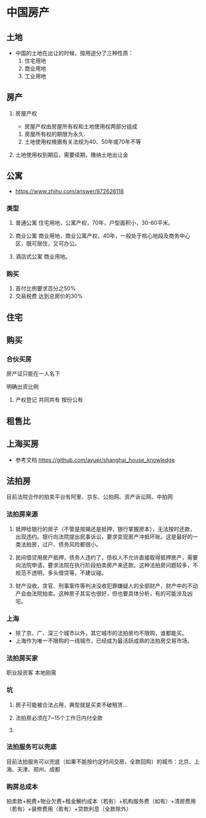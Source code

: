 # 中国房产

## 土地
- 中国的土地在出让的时候，按用途分了三种性质：
    1. 住宅用地
    2. 商业用地
    3. 工业用地

## 房产
1. 房屋产权
    - 房屋产权由房屋所有权和土地使用权两部分组成
    1. 房屋所有权的期限为永久.
    2. 土地使用权根据有关法规为40、50年或70年不等

2. 土地使用权到期后，需要续期，缴纳土地出让金


## 公寓
- https://www.zhihu.com/answer/872626118
### 类型
1. 普通公寓
    住宅用地，公寓产权，70年，户型面积小，30-60平米。
2. 商业公寓
    商业用地，商业公寓产权，40年，一般处于核心地段及商务中心区，既可居住，又可办公。

3. 酒店式公寓
    商业用地。
### 购买
1. 首付比例要求百分之50%
2. 交易税费 达到总房价的30%

## 住宅

## 购买
### 合伙买房
房产证只能在一人名下

明确出资比例

1. 产权登记
共同共有
按份公有

## 租售比

## 上海买房
- 参考文档 
https://github.com/ayuer/shanghai_house_knowledge



## 法拍房
目前法院合作的拍卖平台有阿里、京东、公拍网、资产诉讼网、中拍网

### 法拍房来源
1. 抵押给银行的房子（不管是按揭还是抵押，银行掌握房本），无法按时还款，出现违约。银行向法院提出民事诉讼，要求变现房产冲抵坏账。这是最好的一类法拍房，过户、债务风险都很小。

2. 民间借贷用房产抵押，债务人违约了，债权人不允许直接取得抵押房产，需要向法院申请，要求法院在执行阶段拍卖房产来还款。这种法拍房问题较多，不规范不透明，多头借贷等，不建议碰。

3.  财产没收，贪官、刑事案件等判决没收犯罪嫌疑人的全部财产，财产中的不动产会由法院拍卖。这种房子其实也很好，但也要具体分析，有的可能涉及凶宅。

### 上海
- 除了京、广、深三个城市以外，其它城市的法拍房均不限购，谁都能买。
- 上海作为唯一不限购的一线城市，已经成为最活跃成熟的法拍房交易市场。

### 法拍房买家
职业投资客
本地刚需

### 坑
1. 房子可能被合法占用，典型就是买卖不破租赁...

2. 法拍房必须在7~15个工作日内付全款

3. 

### 法拍服务可以兜底
目前法拍服务可以兜底（如果不能按约定时间交房，全款回购）的城市：北京、上海、天津、郑州、成都

### 购房总成本
拍卖款+税费+物业欠费+租金解约成本（若有）+机构服务费（如有）+清房费用（若有）+装修费用（若有）+贷款利息（全款除外）